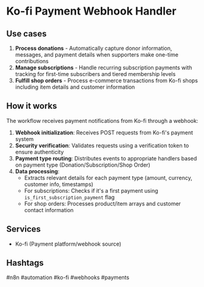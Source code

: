 # Ko-fi Payment Webhook Handler

## Use cases
1. **Process donations** - Automatically capture donor information, messages, and payment details when supporters make one-time contributions
2. **Manage subscriptions** - Handle recurring subscription payments with tracking for first-time subscribers and tiered membership levels
3. **Fulfill shop orders** - Process e-commerce transactions from Ko-fi shops including item details and customer information

## How it works
The workflow receives payment notifications from Ko-fi through a webhook:
1. **Webhook initialization**: Receives POST requests from Ko-fi's payment system
2. **Security verification**: Validates requests using a verification token to ensure authenticity
3. **Payment type routing**: Distributes events to appropriate handlers based on payment type (Donation/Subscription/Shop Order)
4. **Data processing**: 
   - Extracts relevant details for each payment type (amount, currency, customer info, timestamps)
   - For subscriptions: Checks if it's a first payment using `is_first_subscription_payment` flag
   - For shop orders: Processes product/item arrays and customer contact information

## Services
- Ko-fi (Payment platform/webhook source)

## Hashtags
#n8n #automation #ko-fi #webhooks #payments

